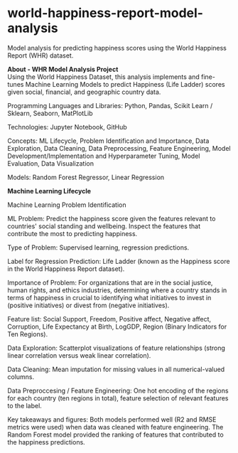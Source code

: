# world-happiness-report-model-analysis
Model analysis for predicting happiness scores using the World Happiness Report (WHR) dataset.

<b>About - WHR Model Analysis Project</b><br>
Using the World Happiness Dataset, this analysis implements and fine-tunes Machine Learning Models to predict Happiness (Life Ladder) scores given social, financial, and geographic country data. <br>

Programming Languages and Libraries: Python, Pandas, Scikit Learn / Sklearn, Seaborn, MatPlotLib

Technologies: Jupyter Notebook, GitHub

Concepts: ML Lifecycle, Problem Identification and Importance, Data Exploration, Data Cleaning, Data Preprocessing, Feature Engineering, Model Development/Implementation and Hyperparameter Tuning, Model Evaluation, Data Visualization

Models: Random Forest Regressor, Linear Regression

<b>Machine Learning Lifecycle</b><br>

Machine Learning Problem Identification

ML Problem: Predict the happiness score given the features relevant to countries' social standing and wellbeing. Inspect the features that contribute the most to predicting happiness. 

Type of Problem: Supervised learning, regression predictions. 

Label for Regression Prediction: Life Ladder (known as the Happiness score in the World Happiness Report dataset). 

Importance of Problem: For organizations that are in the social justice, human rights, and ethics industries, determining where a country stands in terms of happiness in crucial to identifying what initiatives to invest in (positive initiatives) or divest from (negative initiatives). 

Feature list: Social Support, Freedom, Positive affect, Negative affect, Corruption, Life Expectancy at Birth, LogGDP, Region (Binary Indicators for Ten Regions).

Data Exploration: Scatterplot visualizations of feature relationships (strong linear correlation versus weak linear correlation). 

Data Cleaning: Mean imputation for missing values in all numerical-valued columns. 

Data Preproccesing / Feature Engineering: One hot encoding of the regions for each country (ten regions in total), feature selection of relevant features to the label. 

Key takeaways and figures: Both models performed well (R2 and RMSE metrics were used) when data was cleaned with feature engineering. The Random Forest model provided the ranking of features that contributed to the happiness predictions.


